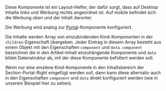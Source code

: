 Diese Komponente ist ein Layout-Helfer, der dafür sorgt, dass auf Desktop Inhalte links und Werbung rechts angeordnet ist. Auf mobile befindet sich die Werbung oben und der Inhalt darunter.

Die Werbung wird analog zur [Portal](#portal)-Komponente konfiguriert.

Die Inhalte werden Array von einzubindenden Kind-Komponenten in der `children`-Eigenschaft übergeben. Jeder Eintrag in diesem Array besteht aus einem Objekt mit den Eigenschaften `component` und `data`. `component` bezeichnet die in den Artikel-Inhalt einzuhängende Komponente und `data` bildet Datenstruktur ab, mit der diese Komponente befüttert werden soll.

Wenn nur eine einzlene Kind-Komponente in den Inhaltsbereich der Section-Portal-Right eingefügt werden soll, dann kann diese alternativ auch in den Eigenschaften `component` und `data` direkt konfiguriert werden (wie in unserem Beispiel hier zu sehen).
